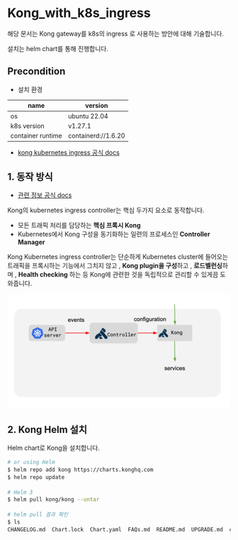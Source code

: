 # Kong_with_k8s_ingress
해당 문서는 Kong gateway를 k8s의 ingress 로 사용하는 방안에 대해 기술합니다.

설치는 helm chart를 통해 진행합니다.
## Precondition
- 설치 환경

|name|version|
|--|--|
|os|ubuntu 22.04|
|k8s version|v1.27.1|
|container runtime|containerd://1.6.20|

- [kong kubernetes ingress 공식 docs](https://docs.konghq.com/kubernetes-ingress-controller/latest/#main)

## 1. 동작 방식
- [관련 정보 공식 docs](https://docs.konghq.com/kubernetes-ingress-controller/2.9.x/concepts/design/)

Kong의 kubernetes ingress controller는 핵심 두가지 요소로 동작합니다.
- 모든 트래픽 처리를 담당하는 **핵심 프록시 Kong**
- Kubernetes에서 Kong 구성을 동기화하는 일련의 프로세스인 **Controller Manager**

Kong Kubernetes ingress controller는 단순하게 Kubernetes cluster에 들어오는 트래픽을 프록시하는 기능에서 그치지 않고 , **Kong plugin을 구성**하고 , **로드벨런싱**하며 , **Health checking** 하는 등 Kong에 관련한 것을 독립적으로 관리할 수 있게끔 도와줍니다.

![Kong_ingress_controller][Kong_ingress_controller]

[Kong_ingress_controller]:./images/Kong_ingress_controller.png

## 2. Kong Helm 설치
Helm chart로 Kong을 설치합니다.
```bash
# or using Helm
$ helm repo add kong https://charts.konghq.com
$ helm repo update

# Helm 3
$ helm pull kong/kong --untar

# helm pull 결과 확인
$ ls
CHANGELOG.md  Chart.lock  Chart.yaml  FAQs.md  README.md  UPGRADE.md  charts  ci  crds  example-values  templates  values.yaml
```

